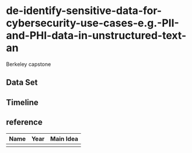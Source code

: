 # de-identify-sensitive-data-for-cybersecurity-use-cases-e.g.-PII-and-PHI-data-in-unstructured-text-an
Berkeley capstone


## Data Set 

## Timeline

## reference

|Name|Year|Main Idea|
|:---|:---|:---|
| | | |